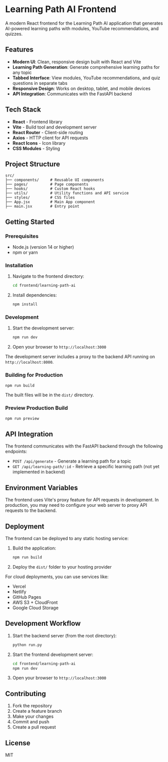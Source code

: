 # Learning Path AI Frontend

A modern React frontend for the Learning Path AI application that generates AI-powered learning paths with modules, YouTube recommendations, and quizzes.

## Features

- **Modern UI**: Clean, responsive design built with React and Vite
- **Learning Path Generation**: Generate comprehensive learning paths for any topic
- **Tabbed Interface**: View modules, YouTube recommendations, and quiz questions in separate tabs
- **Responsive Design**: Works on desktop, tablet, and mobile devices
- **API Integration**: Communicates with the FastAPI backend

## Tech Stack

- **React** - Frontend library
- **Vite** - Build tool and development server
- **React Router** - Client-side routing
- **Axios** - HTTP client for API requests
- **React Icons** - Icon library
- **CSS Modules** - Styling

## Project Structure

```
src/
├── components/     # Reusable UI components
├── pages/          # Page components
├── hooks/          # Custom React hooks
├── utils/          # Utility functions and API service
├── styles/         # CSS files
├── App.jsx         # Main App component
├── main.jsx        # Entry point
```

## Getting Started

### Prerequisites

- Node.js (version 14 or higher)
- npm or yarn

### Installation

1. Navigate to the frontend directory:
   ```bash
   cd frontend/learning-path-ai
   ```

2. Install dependencies:
   ```bash
   npm install
   ```

### Development

1. Start the development server:
   ```bash
   npm run dev
   ```

2. Open your browser to `http://localhost:3000`

The development server includes a proxy to the backend API running on `http://localhost:8000`.

### Building for Production

```bash
npm run build
```

The built files will be in the `dist/` directory.

### Preview Production Build

```bash
npm run preview
```

## API Integration

The frontend communicates with the FastAPI backend through the following endpoints:

- `POST /api/generate` - Generate a learning path for a topic
- `GET /api/learning-path/:id` - Retrieve a specific learning path (not yet implemented in backend)

## Environment Variables

The frontend uses Vite's proxy feature for API requests in development. In production, you may need to configure your web server to proxy API requests to the backend.

## Deployment

The frontend can be deployed to any static hosting service:

1. Build the application:
   ```bash
   npm run build
   ```

2. Deploy the `dist/` folder to your hosting provider

For cloud deployments, you can use services like:
- Vercel
- Netlify
- GitHub Pages
- AWS S3 + CloudFront
- Google Cloud Storage

## Development Workflow

1. Start the backend server (from the root directory):
   ```bash
   python run.py
   ```

2. Start the frontend development server:
   ```bash
   cd frontend/learning-path-ai
   npm run dev
   ```

3. Open your browser to `http://localhost:3000`

## Contributing

1. Fork the repository
2. Create a feature branch
3. Make your changes
4. Commit and push
5. Create a pull request

## License

MIT
